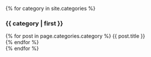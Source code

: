 
{% for category in site.categories %}
    <h3>{{ category | first }}</h3>
    {% for post in page.categories.category %}
      {{ post.title }}<br>
    {% endfor %}            
{% endfor %}
